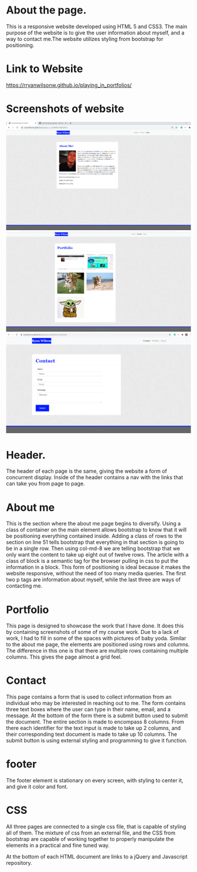 # About the page. #
This is a responsive website developed using HTML 5 and CSS3. The main purpose of the website is to give the user information about myself, and a way to contact me.The website utilizes styling from bootstrap for positioning.

# Link to Website #
https://rryanwilsonw.github.io/playing_in_portfolios/

# Screenshots of website #
<img src="assets/imgs/aboutmess.png">
<img src="assets/imgs/potfolioss.png">
<img src="assets/imgs/contactss.png">

# Header. #
The header of each page is the same, giving the website a form of concurrent display. Inside of the header contains a nav with the links that can take you from page to page. 

# About me #
This is the section where the about me page begins to diversify. Using a class of container on the main element allows bootstrap to know that it will be positioning everything contained inside. Adding a class of rows to the section on line 51 tells bootstrap that everything in that section is going to be in a single row. Then using col-md-8 we are telling bootstrap that we only want the content to take up eight out of twelve rows. The article with a class of block is a semantic tag for the browser pulling in css to put the information in a block. This form of positioning is ideal because it makes the website responsive, without the need of too many media queries. The first two p tags are information about myself, while the last three are ways of contacting me. 

# Portfolio #
This page is designed to showcase the work that I have done. It does this by containing screenshots of some of my course work. Due to a lack of work, I had to fill in some of the spaces with pictures of baby yoda. Similar to the about me page, the elements are positioned using rows and columns. The difference in this one is that there are multiple rows containing multiple columns. This gives the page almost a grid feel. 

# Contact #
This page contains a form that is used to collect information from an individual who may be interested in reaching out to me. The form contains three text boxes where the user can type in their name, email, and a message. At the bottom of the form there is a submit button used to submit the document. The entire section is made to encompass 8 columns. From there each identifier for the text input is made to take up 2 columns, and their corresponding text document is made to take up 10 columns. The submit button is using external styling and programming to give it function. 

# footer # 
The footer element is stationary on every screen, with styling to center it, and give it color and font.

# CSS #
All three pages are connected to a single css file, that is capable of styling all of them. The mixture of css from an external file, and the CSS from bootstrap are capable of working together to properly manipulate the elements in a practical and fine tuned way.

At the bottom of each HTML document are links to a jQuery and Javascript repository.
